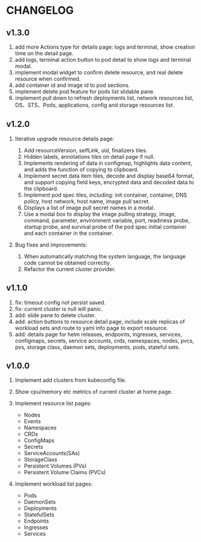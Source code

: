 # CHANGELOG

## v1.3.0
1. add more Actions type for details page: logs and terminal, show creation time on the detail page.
2. add logs, terminal action button to pod detail to show logs and terminal modal.
3. implement modal widget to confirm delete resource, and real delete resource when confirmed.
4. add container id and image id to pod sections.
5. implement delete pod feature for pods list slidable pane.
6. implement pull down to refresh deployments list, network resources list, DS、STS、Pods, applications, config and storage resources list.

## v1.2.0
1. Iterative upgrade resource details page:
	1. Add resourceVersion, selfLink, uid, finalizers tiles.
	2. Hidden labels, annotations tiles on detail page if null.
	3. Implements rendering of data in configmap, highlights data content, and adds the function of copying to clipboard.
	4. Implement secret data item tiles, decode and display base64 format, and support copying field keys, encrypted data and decoded data to the clipboard.
	5. Implement pod spec tiles, including: init container, container, DNS policy, host network, host name, image pull secret.
	6. Displays a list of image pull secret names in a modal.
	7. Use a modal box to display the image pulling strategy, image, command, parameter, environment variable, port, readiness probe, startup probe, and survival probe of the pod spec initial container and each container in the container.

2. Bug fixes and improvements:
	1. When automatically matching the system language, the language code cannot be obtained correctly.
	2. Refactor the current cluster provider.

## v1.1.0
1. fix: timeout config not persist saved.
2. fix: current cluster is null will panic.
3. add: slide pane to delete cluster.
4. add: action buttons to resource detail page, include scale replicas of workload sets and route to yaml info page to export resource.
5. add: details page for helm releases, endpoints, ingresses, services, configmaps, secrets, service accounts, crds, namespaces, nodes, pvcs, pvs, storage class, daemon sets, deployments, pods, stateful sets.


## v1.0.0
1. Implement add clusters from kubeconfig file.
2. Show cpu/memory etc metrics of current cluster at home page.
3. Implement resource list pages:
   - Nodes
   - Events
   - Namespaces
   - CRDs
   - ConfigMaps
   - Secrets
   - ServiceAccounts(SAs)
   - StorageClass
   - Persistent Volumes (PVs)
   - Persistent Volume Claims (PVCs)

4. Implement workload list pages:
   - Pods
   - DaemonSets
   - Deployments
   - StatefulSets
   - Endpoints
   - Ingresses
   - Services
